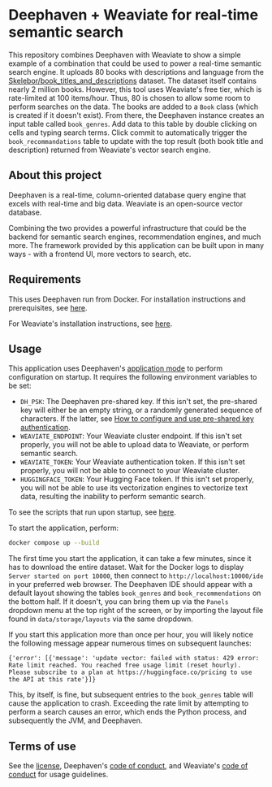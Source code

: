 # Deephaven + Weaviate for real-time semantic search

This repository combines Deephaven with Weaviate to show a simple example of a combination that could be used to power a real-time semantic search engine. It uploads 80 books with descriptions and language from the [Skelebor/book_titles_and_descriptions](https://huggingface.co/datasets/Skelebor/book_titles_and_descriptions) dataset. The dataset itself contains nearly 2 million books. However, this tool uses Weaviate's free tier, which is rate-limited at 100 items/hour. Thus, 80 is chosen to allow some room to perform searches on the data. The books are added to a `Book` class (which is created if it doesn't exist). From there, the Deephaven instance creates an input table called `book_genres`. Add data to this table by double clicking on cells and typing search terms. Click commit to automatically trigger the `book_recommandations` table to update with the top result (both book title and description) returned from Weaviate's vector search engine.

## About this project 

Deephaven is a real-time, column-oriented database query engine that excels with real-time and big data.
Weaviate is an open-source vector database.

Combining the two provides a powerful infrastructure that could be the backend for semantic search engines, recommendation engines, and much more. The framework provided by this application can be built upon in many ways - with a frontend UI, more vectors to search, etc.

## Requirements

This uses Deephaven run from Docker. For installation instructions and prerequisites, see [here](https://deephaven.io/core/docs/tutorials/quickstart/).

For Weaviate's installation instructions, see [here](https://weaviate.io/developers/weaviate/client-libraries/python).

## Usage

This application uses Deephaven's [application mode](https://deephaven.io/core/docs/reference/app-mode/application-mode-config/) to perform configuration on startup. It requires the following environment variables to be set:

- `DH_PSK`: The Deephaven pre-shared key. If this isn't set, the pre-shared key will either be an empty string, or a randomly generated sequence of characters. If the latter, see [How to configure and use pre-shared key authentication](https://deephaven.io/core/docs/how-to-guides/authentication/auth-psk/).
- `WEAVIATE_ENDPOINT`: Your Weaviate cluster endpoint. If this isn't set properly, you will not be able to upload data to Weaviate, or perform semantic search.
- `WEAVIATE_TOKEN`: Your Weaviate authentication token. If this isn't set properly, you will not be able to connect to your Weaviate cluster.
- `HUGGINGFACE_TOKEN`: Your Hugging Face token. If this isn't set properly, you will not be able to use its vectorization engines to vectorize text data, resulting the inability to perform semantic search.

To see the scripts that run upon startup, see [here](./data/app.d/app.app).

To start the application, perform:

```bash
docker compose up --build
```

The first time you start the application, it can take a few minutes, since it has to download the entire dataset. Wait for the Docker logs to display `Server started on port 10000`, then connect to `http://localhost:10000/ide` in your preferred web browser. The Deephaven IDE should appear with a default layout showing the tables `book_genres` and `book_recommendations` on the bottom half. If it doesn't, you can bring them up via the `Panels` dropdown menu at the top right of the screen, or by importing the layout file found in `data/storage/layouts` via the same dropdown.

If you start this application more than once per hour, you will likely notice the following message appear numerous times on subsequent launches:

```
{'error': [{'message': 'update vector: failed with status: 429 error: Rate limit reached. You reached free usage limit (reset hourly). Please subscribe to a plan at https://huggingface.co/pricing to use the API at this rate'}]}
```

This, by itself, is fine, but subsequent entries to the `book_genres` table will cause the application to crash. Exceeding the rate limit by attempting to perform a search causes an error, which ends the Python process, and subsequently the JVM, and Deephaven.

## Terms of use

See the [license](./LICENSE.md), Deephaven's [code of conduct](https://github.com/deephaven/deephaven-core/blob/main/CODE_OF_CONDUCT.md), and Weaviate's [code of conduct](https://github.com/weaviate/weaviate/blob/master/CODE_OF_CONDUCT.md) for usage guidelines.
